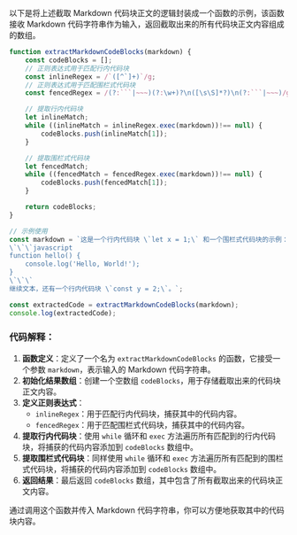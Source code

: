 以下是将上述截取 Markdown 代码块正文的逻辑封装成一个函数的示例，该函数接收 Markdown 代码字符串作为输入，返回截取出来的所有代码块正文内容组成的数组。

```javascript
function extractMarkdownCodeBlocks(markdown) {
    const codeBlocks = [];
    // 正则表达式用于匹配行内代码块
    const inlineRegex = /`([^`]+)`/g;
    // 正则表达式用于匹配围栏式代码块
    const fencedRegex = /(?:```|~~~)(?:\w+)?\n([\s\S]*?)\n(?:```|~~~)/g;

    // 提取行内代码块
    let inlineMatch;
    while ((inlineMatch = inlineRegex.exec(markdown))!== null) {
        codeBlocks.push(inlineMatch[1]);
    }

    // 提取围栏式代码块
    let fencedMatch;
    while ((fencedMatch = fencedRegex.exec(markdown))!== null) {
        codeBlocks.push(fencedMatch[1]);
    }

    return codeBlocks;
}

// 示例使用
const markdown = `这是一个行内代码块 \`let x = 1;\` 和一个围栏式代码块的示例：
\`\`\`javascript
function hello() {
    console.log('Hello, World!');
}
\`\`\`
继续文本，还有一个行内代码块 \`const y = 2;\`。`;

const extractedCode = extractMarkdownCodeBlocks(markdown);
console.log(extractedCode);
```

### 代码解释：
1. **函数定义**：定义了一个名为 `extractMarkdownCodeBlocks` 的函数，它接受一个参数 `markdown`，表示输入的 Markdown 代码字符串。
2. **初始化结果数组**：创建一个空数组 `codeBlocks`，用于存储截取出来的代码块正文内容。
3. **定义正则表达式**：
    - `inlineRegex`：用于匹配行内代码块，捕获其中的代码内容。
    - `fencedRegex`：用于匹配围栏式代码块，捕获其中的代码内容。
4. **提取行内代码块**：使用 `while` 循环和 `exec` 方法遍历所有匹配到的行内代码块，将捕获的代码内容添加到 `codeBlocks` 数组中。
5. **提取围栏式代码块**：同样使用 `while` 循环和 `exec` 方法遍历所有匹配到的围栏式代码块，将捕获的代码内容添加到 `codeBlocks` 数组中。
6. **返回结果**：最后返回 `codeBlocks` 数组，其中包含了所有截取出来的代码块正文内容。

通过调用这个函数并传入 Markdown 代码字符串，你可以方便地获取其中的代码块内容。 